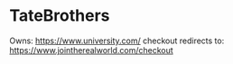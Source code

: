 # TateBrothers
Owns: https://www.university.com/ checkout redirects to: https://www.jointherealworld.com/checkout
